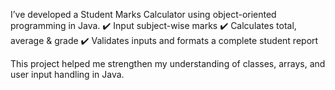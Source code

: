 

 I’ve developed a Student Marks Calculator using object-oriented programming in Java.
✔️ Input subject-wise marks
✔️ Calculates total, average & grade
✔️ Validates inputs and formats a complete student report

This project helped me strengthen my understanding of classes, arrays, and user input handling in Java.
